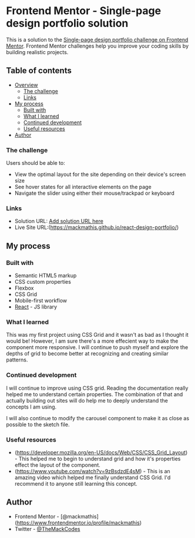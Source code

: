 # Frontend Mentor - Single-page design portfolio solution

This is a solution to the [Single-page design portfolio challenge on Frontend Mentor](https://www.frontendmentor.io/challenges/singlepage-design-portfolio-2MMhyhfKVo). Frontend Mentor challenges help you improve your coding skills by building realistic projects. 

## Table of contents

- [Overview](#overview)
  - [The challenge](#the-challenge)
  - [Links](#links)
- [My process](#my-process)
  - [Built with](#built-with)
  - [What I learned](#what-i-learned)
  - [Continued development](#continued-development)
  - [Useful resources](#useful-resources)
- [Author](#author)


### The challenge

Users should be able to:

- View the optimal layout for the site depending on their device's screen size
- See hover states for all interactive elements on the page
- Navigate the slider using either their mouse/trackpad or keyboard


### Links

- Solution URL: [Add solution URL here](https://your-solution-url.com)
- Live Site URL:(https://mackmathis.github.io/react-design-portfolio/)

## My process

### Built with

- Semantic HTML5 markup
- CSS custom properties
- Flexbox
- CSS Grid
- Mobile-first workflow
- [React](https://reactjs.org/) - JS library


### What I learned

This was my first project using CSS Grid and it wasn't as bad as I thought it would be! However, I am sure there's a more effecient way to make the component more responsive. I will continue to push myself and explore the depths of grid to become better at recognizing and creating similar patterns.

### Continued development
 
I will continue to improve using CSS grid. Reading the documentation really helped me to understand certain properties. The combination of that and actually building out sites will do help me to deeply understand the concepts I am using.

I will also continue to modify the carousel component to make it as close as possible to the sketch file.

### Useful resources

- (https://developer.mozilla.org/en-US/docs/Web/CSS/CSS_Grid_Layout) - This helped me to begin to understand grid and how it's properties effect the layout of the component. 
- (https://www.youtube.com/watch?v=9zBsdzdE4sM) - This is an amazing video which helped me finally understand CSS Grid. I'd recommend it to anyone still learning this concept.

## Author


- Frontend Mentor - [@mackmathis] (https://www.frontendmentor.io/profile/mackmathis)
- Twitter - [@TheMackCodes](https://twitter.com/TheMackCodes)




